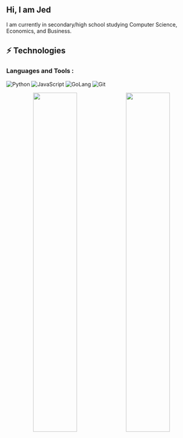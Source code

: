 ## Hi, I am Jed

I am currently in secondary/high school studying Computer Science, Economics, and Business.

## ⚡ Technologies

### Languages and Tools :

![Python](https://img.shields.io/badge/-Python-black?style=flat-square&logo=Python)
![JavaScript](https://img.shields.io/badge/-JavaScript-black?style=flat-square&logo=JavaScript)
![GoLang](https://img.shields.io/badge/-Golang-black?style=flat-square&logo=Go)
![Git](https://img.shields.io/badge/-Git-black?style=flat-square&logo=git)


<p align="center">

  <img width="48%" src="https://github-readme-stats.vercel.app/api?username=NoahGdev&show_icons=true&theme=tokyonight" />
  <img width="48%" src="https://github-readme-streak-stats.herokuapp.com/?user=NoahGdev&theme=tokyonight" />
</p>

<br>
